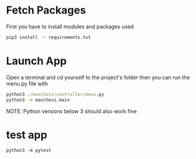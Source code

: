 # Fetch Packages

First you have to install modules and packages used

```cmd
pip3 install -r requirements.txt
```


# Launch App

Open a terminal and cd yourself to the project's folder
then you can run the menu.py file with 

```cmd
python3 ./maxchess/controller/menu.py 
python3 -m maxchess.main 
```

NOTE: Python versions below 3 should also work fine


# test app

```
python3 -m pytest
```